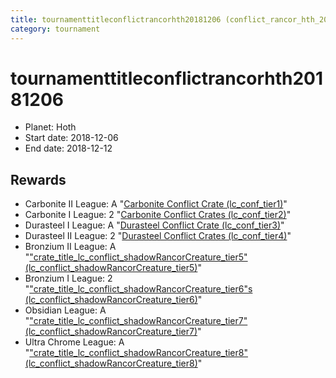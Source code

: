 ```yaml
---
title: tournamenttitleconflictrancorhth20181206 (conflict_rancor_hth_20181206)
category: tournament
---
```

# tournamenttitleconflictrancorhth20181206

  * Planet: Hoth
  * Start date: 2018-12-06
  * End date: 2018-12-12

## Rewards

  * Carbonite II League: A "[Carbonite Conflict Crate (lc_conf_tier1)](lc_conf_tier1.html)"
  * Carbonite I League: 2 "[Carbonite Conflict Crates (lc_conf_tier2)](lc_conf_tier2.html)"
  * Durasteel I League: A "[Durasteel Conflict Crate (lc_conf_tier3)](lc_conf_tier3.html)"
  * Durasteel II League: 2 "[Durasteel Conflict Crates (lc_conf_tier4)](lc_conf_tier4.html)"
  * Bronzium II League: A "["crate_title_lc_conflict_shadowRancorCreature_tier5" (lc_conflict_shadowRancorCreature_tier5)](lc_conflict_shadowRancorCreature_tier5.html)"
  * Bronzium I League: 2 "["crate_title_lc_conflict_shadowRancorCreature_tier6"s (lc_conflict_shadowRancorCreature_tier6)](lc_conflict_shadowRancorCreature_tier6.html)"
  * Obsidian League: A "["crate_title_lc_conflict_shadowRancorCreature_tier7" (lc_conflict_shadowRancorCreature_tier7)](lc_conflict_shadowRancorCreature_tier7.html)"
  * Ultra Chrome League: A "["crate_title_lc_conflict_shadowRancorCreature_tier8" (lc_conflict_shadowRancorCreature_tier8)](lc_conflict_shadowRancorCreature_tier8.html)"
